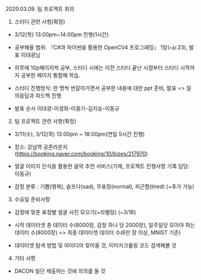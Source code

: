 2020.03.09. 팀 프로젝트 회의



1. 스터디 관련 사항(확정) 
- 3/12(목) 13:00pm~14:00pm 진행(1시간)

- 공부해올 범위: 『C#과 파이썬을 활용한 OpenCV4 프로그래밍』 1장(~p.23), 발표 이대광님

- 하루에 10p페이지씩 공부, 스터디 시에는 이전 스터디 끝난 시점부터 스터디 시작까지 공부한 페이지 통합해 학습.

- 스터디 진행방식: 한 명씩 번갈아가면서 공부한 내용에 대한 ppt 준비, 발표 => 질의응답과 피드백 진행

- 발표 순서 이대광-이경희-이중기-김지승-이동규

  

2. 팀 프로젝트 관련 사항(확정)
- 3/11(수), 3/12(목) 13:00pm ~ 18:00pm(연일 5시간 진행) 

- 장소: 강남역 공존라운지(https://booking.naver.com/booking/10/bizes/217970)

- 얼굴 이미지 인식을 활용한 음악 추천 서비스(가제, 프로젝트 진행사항 기록 담당: 이동규)

- 감정 분류 : 기쁨(행복), 슬프다(sad), 무표정(normal), 피곤함(tired) (+추가 가능)     

  

3. 수요일 준비사항
- 감정에 맞춘 표정별 얼굴 사진 모으기(+라벨링) (~3/16)

- 시작 데이터셋 총 데이터 수(8000장, 감정 하나 당 2000장), 일주일당 모아야 하는 데이터 수(8000장) => 최종 데이터셋 데이터 수(6만 장 이상, MNIST 기준)

- 데이터셋 탐색 방법 및 아이디어 찾아올 것, 이미지크롤링 코드 검색해볼 것

  

4. 기타 사항

- DACON 일단 제출하는 것에 의의를 둘 것